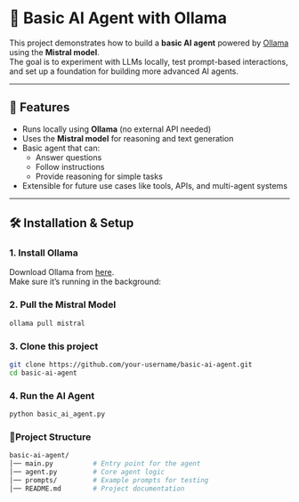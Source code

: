 # 🤖 Basic AI Agent with Ollama

This project demonstrates how to build a **basic AI agent** powered by [Ollama](https://ollama.ai) using the **Mistral model**.  
The goal is to experiment with LLMs locally, test prompt-based interactions, and set up a foundation for building more advanced AI agents.

---

## 📌 Features
- Runs locally using **Ollama** (no external API needed)  
- Uses the **Mistral model** for reasoning and text generation  
- Basic agent that can:  
  - Answer questions  
  - Follow instructions  
  - Provide reasoning for simple tasks  
- Extensible for future use cases like tools, APIs, and multi-agent systems

---

## 🛠️ Installation & Setup

### 1. Install Ollama
Download Ollama from [here](https://ollama.ai/download).  
Make sure it’s running in the background:


### 2. Pull the Mistral Model
```bash
ollama pull mistral
```

### 3. Clone this project
```bash
git clone https://github.com/your-username/basic-ai-agent.git
cd basic-ai-agent
```

### 4. Run the AI Agent

```bash
python basic_ai_agent.py
```

### 📂Project Structure
```bash
basic-ai-agent/
│── main.py          # Entry point for the agent
│── agent.py         # Core agent logic
│── prompts/         # Example prompts for testing
│── README.md        # Project documentation
```

